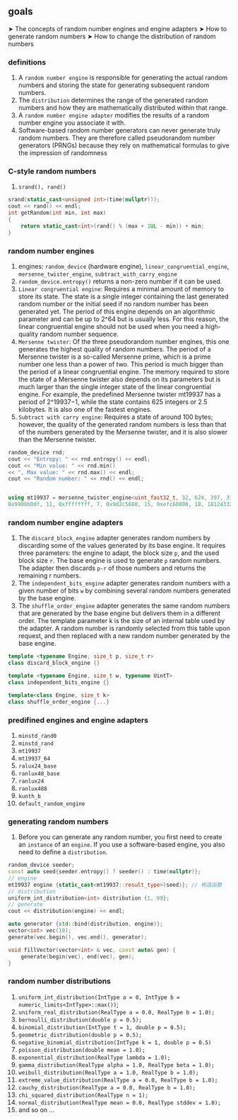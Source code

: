 ## goals
➤ The concepts of random number engines and engine adapters
➤ How to generate random numbers
➤ How to change the distribution of random numbers

### definitions
1. A `random number engine` is responsible for generating the actual random numbers and storing the state for generating subsequent random numbers. 
2. The `distribution` determines the range of the generated random numbers and how they are mathematically distributed within that range.
3. A `random number engine adapter` modifies the results of a random number engine you associate it with.
4. Software-based random number generators can never generate truly random numbers. They are therefore called pseudorandom number generators (PRNGs) because they rely on mathematical formulas to give the impression of randomness

### C-style random numbers
1. `srand(), rand()`

```cpp
srand(static_cast<unsigned int>(time(nullptr)));
cout << rand() << endl;
int getRandom(int min, int max)
{
    return static_cast<int>(rand() % (max + 1UL - min)) + min;
}
```

### random number engines
1. engines: `random_device` (hardware engine), `linear_congruential_engine`, `mersenne_twister_engine`, `subtract_with_carry_engine`
2. `random_device.entropy()` returns a non-zero number if it can be used.
3. `Linear congruential engine`: Requires a minimal amount of memory to store its state. The state is a single integer containing the last generated random number or the initial seed if no random number has been generated yet. The period of this engine depends on an algorithmic parameter and can be up to 2^64 but is usually less. For this reason, the linear congruential engine should not be used when you need a high-quality random number sequence.
4. `Mersenne twister`: Of the three pseudorandom number engines, this one generates the highest quality of random numbers. The period of a Mersenne twister is a so-called Mersenne prime, which is a prime number one less than a power of two. This period is much bigger than the period of a linear congruential engine. The memory required to store the state of a Mersenne twister also depends on its parameters but is much larger than the single integer state of the linear congruential engine. For example, the predefined Mersenne twister mt19937 has a period of 2^19937−1, while the state contains 625 integers or 2.5 kilobytes. It is also one of the fastest engines.
5. `Subtract with carry engine`: Requires a state of around 100 bytes; however, the quality of the generated random numbers is less than that of the numbers generated by the Mersenne twister, and it is also slower than the Mersenne twister.

```cpp
random_device rnd;
cout << "Entropy: " << rnd.entropy() << endl;
cout << "Min value: " << rnd.min()
<< ", Max value: " << rnd.max() << endl;
cout << "Random number: " << rnd() << endl;


using mt19937 = mersenne_twister_engine<uint_fast32_t, 32, 624, 397, 31,
0x9908b0df, 11, 0xffffffff, 7, 0x9d2c5680, 15, 0xefc60000, 18, 1812433253>;
```

### random number engine adapters
1. The `discard_block_engine` adapter generates random numbers by discarding some of the values generated by its base engine. It requires three parameters: the engine to adapt, the block size `p`, and the used block size `r`. The base engine is used to generate `p` random numbers. The adapter then discards `p-r` of those numbers and returns the remaining r numbers.
2. The `independent_bits_engine` adapter generates random numbers with a given number of bits `w` by combining several random numbers generated by the base engine.
3. The `shuffle_order_engine` adapter generates the same random numbers that are generated by the base engine but delivers them in a different order. The template parameter k is the size of an internal table used by the adapter. A random number is randomly selected from this table upon request, and then replaced with a new random number generated by the base engine.

```cpp
template <typename Engine, size_t p, size_t r>
class discard_block_engine {}

template <typename Engine, size_t w, typename UintT> 
class independent_bits_engine {}

template<class Engine, size_t k>
class shuffle_order_engine {...}

```

### predifined engines and engine adapters
1. `minstd_rand0`
2. `minstd_rand`
3. `mt19937`
4. `mt19937_64`
5. `ralux24_base`
6. `ranlux48_base`
7. `ranlux24`
8. `ranlux488`
9. `kunth_b`
10. `default_random_engine`

### generating random numbers
1. Before you can generate any random number, you first need to create an `instance` of an `engine`. If you use a software-based engine, you also need to define a `distribution`. 


```cpp
random_device seeder;
const auto seed{seeder.entropy() ? seeder() : time(nullptr)};
// engine
mt19937 engine {static_cast<mt19937::result_type>(seed)}; // 构造函数
// distribution
uniform_int_distribution<int> distribution {1, 99};
// generate
cout << distribution(engine) << endl;

auto generator {std::bind(distribution, engine)};
vector<int> vec(10);
generate(vec.begin(), vec.end(), generator);

void fillVector(vector<int> & vec, const auto& gen) {
    generate(begin(vec), end(vec), gen);
}

```

### random number distributions
1. `uniform_int_distribution(IntType a = 0, IntType b = numeric_limits<IntType>::max())`;
2. `uniform_real_distribution(RealType a = 0.0, RealType b = 1.0);`
3. `bernoulli_distribution(double p = 0.5);`
4. `binomial_distribution(IntType t = 1, double p = 0.5);`
5. `geometric_distribution(double p = 0.5);`
6. `negative_binomial_distribution(IntType k = 1, double p = 0.5)`
7. `poisson_distribution(double mean = 1.0);`
8. `exponential_distribution(RealType lambda = 1.0);`
9. `gamma_distribution(RealType alpha = 1.0, RealType beta = 1.0);`
10. `weibull_distribution(RealType a = 1.0, RealType b = 1.0);`
11. `extreme_value_distribution(RealType a = 0.0, RealType b = 1.0);`
12. `cauchy_distribution(RealType a = 0.0, RealType b = 1.0);`
13. `chi_squared_distribution(RealType n = 1);`
14. `normal_distribution(RealType mean = 0.0, RealType stddev = 1.0);`
15. and so on ...